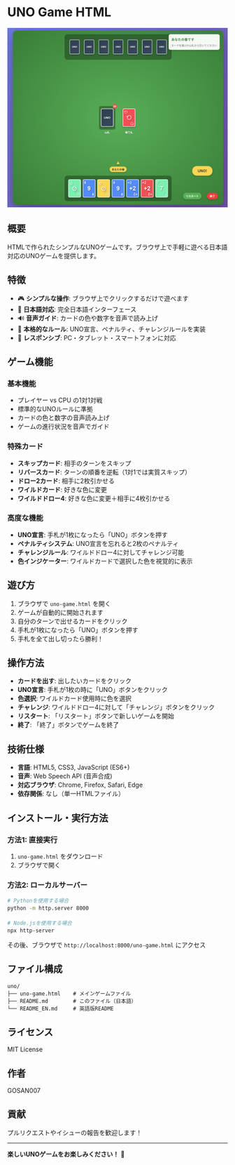 # UNO Game HTML

![ゲーム画面](game.png)

## 概要

HTMLで作られたシンプルなUNOゲームです。ブラウザ上で手軽に遊べる日本語対応のUNOゲームを提供します。

## 特徴

- 🎮 **シンプルな操作**: ブラウザ上でクリックするだけで遊べます
- 🗾 **日本語対応**: 完全日本語インターフェース
- 🔊 **音声ガイド**: カードの色や数字を音声で読み上げ
- 🎯 **本格的なルール**: UNO宣言、ペナルティ、チャレンジルールを実装
- 📱 **レスポンシブ**: PC・タブレット・スマートフォンに対応

## ゲーム機能

### 基本機能
- プレイヤー vs CPU の1対1対戦
- 標準的なUNOルールに準拠
- カードの色と数字の音声読み上げ
- ゲームの進行状況を音声でガイド

### 特殊カード
- **スキップカード**: 相手のターンをスキップ
- **リバースカード**: ターンの順番を逆転（1対1では実質スキップ）
- **ドロー2カード**: 相手に2枚引かせる
- **ワイルドカード**: 好きな色に変更
- **ワイルドドロー4**: 好きな色に変更＋相手に4枚引かせる

### 高度な機能
- **UNO宣言**: 手札が1枚になったら「UNO」ボタンを押す
- **ペナルティシステム**: UNO宣言を忘れると2枚のペナルティ
- **チャレンジルール**: ワイルドドロー4に対してチャレンジ可能
- **色インジケーター**: ワイルドカードで選択した色を視覚的に表示

## 遊び方

1. ブラウザで `uno-game.html` を開く
2. ゲームが自動的に開始されます
3. 自分のターンで出せるカードをクリック
4. 手札が1枚になったら「UNO」ボタンを押す
5. 手札を全て出し切ったら勝利！

## 操作方法

- **カードを出す**: 出したいカードをクリック
- **UNO宣言**: 手札が1枚の時に「UNO」ボタンをクリック
- **色選択**: ワイルドカード使用時に色を選択
- **チャレンジ**: ワイルドドロー4に対して「チャレンジ」ボタンをクリック
- **リスタート**: 「リスタート」ボタンで新しいゲームを開始
- **終了**: 「終了」ボタンでゲームを終了

## 技術仕様

- **言語**: HTML5, CSS3, JavaScript (ES6+)
- **音声**: Web Speech API (音声合成)
- **対応ブラウザ**: Chrome, Firefox, Safari, Edge
- **依存関係**: なし（単一HTMLファイル）

## インストール・実行方法

### 方法1: 直接実行
1. `uno-game.html` をダウンロード
2. ブラウザで開く

### 方法2: ローカルサーバー
```bash
# Pythonを使用する場合
python -m http.server 8000

# Node.jsを使用する場合
npx http-server
```

その後、ブラウザで `http://localhost:8000/uno-game.html` にアクセス

## ファイル構成

```
uno/
├── uno-game.html    # メインゲームファイル
├── README.md        # このファイル（日本語）
└── README_EN.md     # 英語版README
```

## ライセンス

MIT License

## 作者

GOSAN007

## 貢献

プルリクエストやイシューの報告を歓迎します！

---

**楽しいUNOゲームをお楽しみください！** 🎉